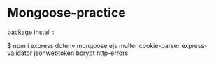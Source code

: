 # Mongoose-practice

package install :

$ npm i express dotenv mongoose ejs multer cookie-parser express-validator jsonwebtoken bcrypt http-errors
